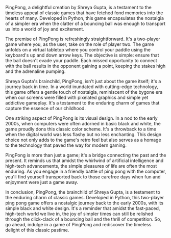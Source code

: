 PingPong, a delightful creation by Shreya Gupta, is a testament to the timeless appeal of classic games that have fetched fond memories into the hearts of many. Developed in Python, this game encapsulates the nostalgia of a simpler era when the clatter of a bouncing ball was enough to transport us into a world of joy and excitement.

The premise of PingPong is refreshingly straightforward. It's a two-player game where you, as the user, take on the role of player two. The game unfolds on a virtual tabletop where you control your paddle using the keyboard's up and down arrow keys. The objective is simple: ensure that the ball doesn't evade your paddle. Each missed opportunity to connect with the ball results in the opponent gaining a point, keeping the stakes high and the adrenaline pumping.

Shreya Gupta's brainchild, PingPong, isn't just about the game itself; it's a journey back in time. In a world inundated with cutting-edge technology, this game offers a gentle touch of nostalgia, reminiscent of the bygone era when our screens were filled with pixelated graphics and simple yet addictive gameplay. It's a testament to the enduring charm of games that capture the essence of our childhood.

One striking aspect of PingPong is its visual design. In a nod to the early 2000s, when computers were often adorned in basic black and white, the game proudly dons this classic color scheme. It's a throwback to a time when the digital world was less flashy but no less enchanting. This design choice not only adds to the game's retro feel but also serves as a homage to the technology that paved the way for modern gaming.

PingPong is more than just a game; it's a bridge connecting the past and the present. It reminds us that amidst the whirlwind of artificial intelligence and high-tech advancements, the simple pleasures of life are often the most enduring. As you engage in a friendly battle of ping pong with the computer, you'll find yourself transported back to those carefree days when fun and enjoyment were just a game away.

In conclusion, PingPong, the brainchild of Shreya Gupta, is a testament to the enduring charm of classic games. Developed in Python, this two-player ping pong game offers a nostalgic journey back to the early 2000s, with its simple black and white design. It's a reminder that amidst the fast-paced, high-tech world we live in, the joy of simpler times can still be relished through the click-clack of a bouncing ball and the thrill of competition. So, go ahead, indulge in a game of PingPong and rediscover the timeless delight of this classic pastime.
